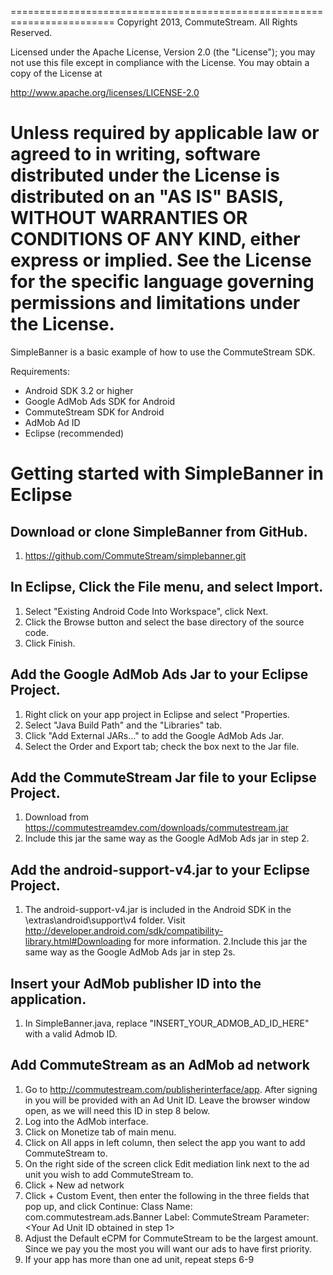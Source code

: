 ========================================================================
Copyright 2013, CommuteStream. All Rights Reserved.

Licensed under the Apache License, Version 2.0 (the "License");
you may not use this file except in compliance with the License.
You may obtain a copy of the License at

http://www.apache.org/licenses/LICENSE-2.0

Unless required by applicable law or agreed to in writing, software
distributed under the License is distributed on an "AS IS" BASIS,
WITHOUT WARRANTIES OR CONDITIONS OF ANY KIND, either express or implied.
See the License for the specific language governing permissions and
limitations under the License.
========================================================================

SimpleBanner is a basic example of how to use the CommuteStream SDK.

Requirements:
- Android SDK 3.2 or higher
- Google AdMob Ads SDK for Android
- CommuteStream SDK for Android
- AdMob Ad ID
- Eclipse (recommended)

# Getting started with SimpleBanner in Eclipse

## Download or clone SimpleBanner from GitHub.
1. https://github.com/CommuteStream/simplebanner.git

## In Eclipse, Click the File menu, and select Import.
1. Select "Existing Android Code Into Workspace", click Next.
2. Click the Browse button and select the base directory of the source code. 
3. Click Finish.

## Add the Google AdMob Ads Jar to your Eclipse Project.
1. Right click on your app project in Eclipse and select "Properties.
2. Select "Java Build Path" and the "Libraries" tab. 
3. Click "Add External JARs..." to add the Google AdMob Ads Jar.
4. Select the Order and Export tab; check the box next to the Jar file.

## Add the CommuteStream Jar file to your Eclipse Project.
1. Download from https://commutestreamdev.com/downloads/commutestream.jar
2. Include this jar the same way as the Google AdMob Ads jar in step 2.

## Add the android-support-v4.jar to your Eclipse Project.
1. The android-support-v4.jar is included in the Android SDK in the \extras\android\support\v4 folder. Visit http://developer.android.com/sdk/compatibility-library.html#Downloading for more information.
2.Include this jar the same way as the Google AdMob Ads jar in step 2s.
 
## Insert your AdMob publisher ID into the application.
1. In SimpleBanner.java, replace "INSERT_YOUR_ADMOB_AD_ID_HERE" with a valid Admob ID.

## Add CommuteStream as an AdMob ad network
1. Go to http://commutestream.com/publisherinterface/app. After signing in you will be provided with an Ad Unit ID. Leave the browser window open, as we will need this ID in step 8 below.
2. Log into the AdMob interface.
3. Click on Monetize tab of main menu. 
4. Click on All apps in left column, then select the app you want to add CommuteStream to.
5. On the right side of the screen click Edit mediation link next to the ad unit you wish to add CommuteStream to.
6. Click + New ad network
7. Click + Custom Event, then enter the following in the three fields that pop up, and click Continue:
Class Name: com.commutestream.ads.Banner
Label: CommuteStream
Parameter: <Your Ad Unit ID obtained in step 1>
8. Adjust the Default eCPM for CommuteStream to be the largest amount. Since we pay you the most you will want our ads to have first priority. 
9. If your app has more than one ad unit, repeat steps 6-9


